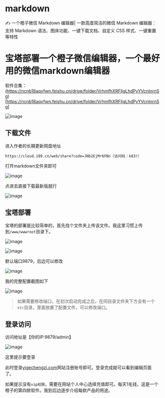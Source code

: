 # markdown
✍ 一个橙子微信 Markdown 编辑器| 一款高度简洁的微信 Markdown 编辑器：支持 Markdown 语法、图床功能、一键下载文档、自定义 CSS 样式、一键重置等特性
# 宝塔部署一个橙子微信编辑器，一个最好用的微信markdown编辑器

软件合集：(https://ncnb18aqvfwn.feishu.cn/drive/folder/VrhmfhXRFljgLhdPyYVcnlnrnSg)[https://ncnb18aqvfwn.feishu.cn/drive/folder/VrhmfhXRFljgLhdPyYVcnlnrnSg]

![image](https://github.com/user-attachments/assets/462860f8-1cc3-437b-8e0c-870950993b64)


## 下载文件

进入作者的长期更新网盘地址

`https://cloud.189.cn/web/share?code=JNb2EjMr6FNn（访问码：k83r）`

打开markdown文件夹即可

![image](https://github.com/user-attachments/assets/eae49425-5999-46f0-8400-78caecae57f3)


点进去直接下载最新版就行

![image](https://github.com/user-attachments/assets/2a74b8a9-ae23-4fa8-b85e-5323552f1834)


## 宝塔部署

宝塔的部署是比较简单的，首先找个文件夹上传该文件。我这里习惯上传到`/www/wwwroot`目录下。

![image](https://github.com/user-attachments/assets/48104146-83a5-4df7-9ece-13336e8db3f9)


![image](https://github.com/user-attachments/assets/690e2fd2-04f1-4494-a239-d76e1cfc5702)


默认端口9879，后边可以修改

![image](https://github.com/user-attachments/assets/efd43e8d-8578-4d28-935e-b9dd45257dd4)


我的完整配置截图如下

![image](https://github.com/user-attachments/assets/7928b0f0-2172-4ecb-bad0-1928f799ae66)


>  如果需要修改端口，在初次启动完成之后，在同目录文件夹下方会有一个`etc`目录，里面放置了配置文件，可以修改端口。

## 登录访问

访问地址是【你的IP:9879/admin】

![image](https://github.com/user-attachments/assets/7ce0dfd3-64b0-4f86-a932-661a7eb4dc70)


这里提示要登录

此时登录[yigechengzi.com](yigechengzi.com)网站注册账号即可。登录完成就可以看到编辑页面了。

如果提示没有`vip权限`，需要在网站个人中心选择充值即可。每天1毛钱，这是一个橙子的第四款软件。我到后边逐步介绍每款产品的用途。

